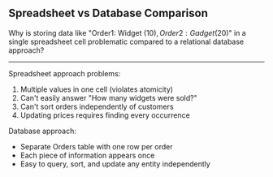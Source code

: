 ## Spreadsheet vs Database Comparison

Why is storing data like "Order1: Widget ($10), Order2: Gadget ($20)" in a single spreadsheet cell problematic compared to a relational database approach?

---

Spreadsheet approach problems:
1. Multiple values in one cell (violates atomicity)
2. Can't easily answer "How many widgets were sold?"
3. Can't sort orders independently of customers
4. Updating prices requires finding every occurrence

Database approach:
- Separate Orders table with one row per order
- Each piece of information appears once
- Easy to query, sort, and update any entity independently

